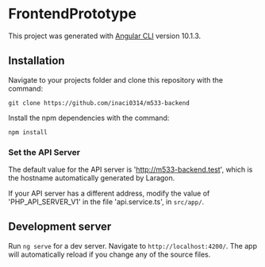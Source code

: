 # FrontendPrototype

This project was generated with [Angular CLI](https://github.com/angular/angular-cli) version 10.1.3.

## Installation

Navigate to your projects folder and clone this repository with the command:

```git clone https://github.com/inaci0314/m533-backend```

Install the npm dependencies with the command:

``` npm install  ```

### Set the API Server

The default value for the API server is 'http://m533-backend.test', which is the hostname automatically generated by Laragon.

If your API server has a different address, modify the value of 'PHP_API_SERVER_V1' in the file 'api.service.ts', in ``` src/app/ ```.

## Development server

Run `ng serve` for a dev server. Navigate to `http://localhost:4200/`. The app will automatically reload if you change any of the source files.
